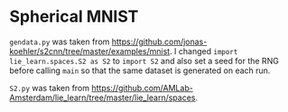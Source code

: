 # Spherical MNIST

`gendata.py` was taken from https://github.com/jonas-koehler/s2cnn/tree/master/examples/mnist. I changed `import lie_learn.spaces.S2 as S2` to `import S2` and also set a seed for the RNG before calling `main` so that the same dataset is generated on each run.

`S2.py` was taken from https://github.com/AMLab-Amsterdam/lie_learn/tree/master/lie_learn/spaces.

